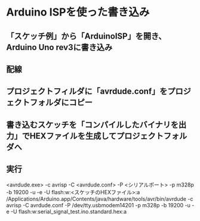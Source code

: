 # Arduino ISPを使った書き込み

## 「スケッチ例」から「ArduinoISP」を開き、Arduino Uno rev3に書き込み

## 配線

## プロジェクトフィルダに「avrdude.conf」をプロジェクトフォルダにコピー

## 書き込むスケッチを「コンパイルしたバイナリを出力」でHEXファイルを生成してプロジェクトフォルダへ

## 実行

 <avrdude.exe> -c avrisp -C <avrdude.conf> -P <シリアルポート> -p m328p -b 19200 -u -e -U flash:w:<スケッチのHEXファイル>:a
 /Applications/Arduino.app/Contents/java/hardware/tools/avr/bin/avrdude -c avrisp -C avrdude.conf -P /dev/tty.usbmodem14201 -p m328p -b 19200 -u -e -U flash:w:serial_signal_test.ino.standard.hex:a
